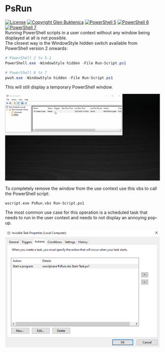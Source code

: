 # PsRun

[![License](https://img.shields.io/badge/License-MIT-blue.svg)](https://opensource.org/licenses/MIT)
[![Copyright Glen Buktenica](https://img.shields.io/badge/Copyright-Glen_Buktenica-blue.svg)](http://buktenica.com)
[![PowerShell 5](https://img.shields.io/badge/PowerShell_5-Supported-blue.svg)](https://github.com/PowerShell/PowerShell/releases)
[![PowerShell 6](https://img.shields.io/badge/PowerShell_6-Supported-blue.svg)](https://github.com/PowerShell/PowerShell/releases)
[![PowerShell 7](https://img.shields.io/badge/PowerShell_7-Supported-blue.svg)](https://github.com/PowerShell/PowerShell/releases)  
Running PowerShell scripts in a user context without any window being displayed at all is not possible.  
The closest way is the WindowStyle hidden switch available from PowerShell version 2 onwards:

```powershell
# PowerShell 2 to 5.1
PowerShell.exe -WindowStyle hidden -File Run-Script.ps1
```

```powershell
# PowerShell 6 to 7
pwsh.exe -WindowStyle hidden -File Run-Script.ps1
```

This will still display a temporary PowerShell window.  

![Pop Up](./images/PopUp.gif)

To completely remove the window from the use context use this vbs to call the PowerShell script:

```command
wscript.exe PsRun.vbs Run-Script.ps1
```

The most common use case for this operation is a scheduled task that needs to run in the user context and needs to not display an annoying pop-up.

![Task Properties](./images/TaskProperties.png)
